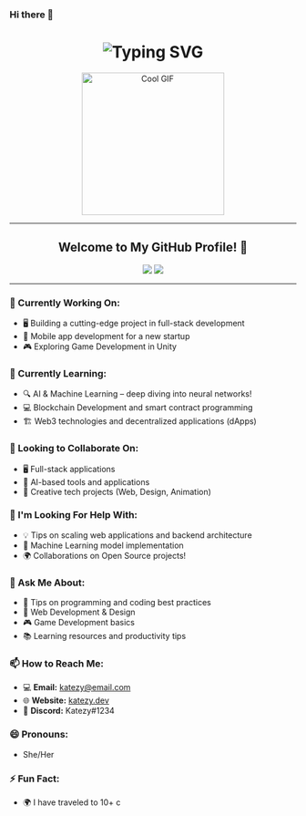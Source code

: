 ### Hi there 👋

<h1 align="center">
  <img src="https://readme-typing-svg.demolab.com?font=Righteous&size=35&pause=1000&center=true&vCenter=true&random=false&width=700&height=70&lines=Hi+There+%F0%9F%91%8B%F0%9F%8F%BC;I'm+Kate+!;NT+DEVELOPER+ALWAYS+BE+%5BLEARNING%5D+!" alt="Typing SVG" />
</h1>

<p align="center">
  <img src="https://i.pinimg.com/originals/a4/24/5f/a4245f6a8e6783c322313bcff43136a3.gif" alt="Cool GIF" width="250"/>
</p>

---

<div align="center">
  <h2>Welcome to My GitHub Profile! 🎉</h2>
</div>

<p align="center">
  <img src="https://img.shields.io/badge/Tech-Lover-blue?style=for-the-badge&logo=python&logoColor=white" />
  <img src="https://img.shields.io/badge/Developer-NT-green?style=for-the-badge&logo=typescript&logoColor=white" />
</p>

---

### 🚀 Currently Working On:
<ul>
  <li>🖥️ Building a cutting-edge project in full-stack development</li>
  <li>📱 Mobile app development for a new startup</li>
  <li>🎮 Exploring Game Development in Unity</li>
</ul>

### 🌱 Currently Learning:
<ul>
  <li>🔍 AI & Machine Learning – deep diving into neural networks!</li>
  <li>💻 Blockchain Development and smart contract programming</li>
  <li>🏗️ Web3 technologies and decentralized applications (dApps)</li>
</ul>

### 👯 Looking to Collaborate On:
<ul>
  <li>🖥️ Full-stack applications</li>
  <li>🚀 AI-based tools and applications</li>
  <li>🎨 Creative tech projects (Web, Design, Animation)</li>
</ul>

### 🤔 I'm Looking For Help With:
<ul>
  <li>💡 Tips on scaling web applications and backend architecture</li>
  <li>🤖 Machine Learning model implementation</li>
  <li>🌍 Collaborations on Open Source projects!</li>
</ul>

### 💬 Ask Me About:
<ul>
  <li>🚀 Tips on programming and coding best practices</li>
  <li>🌱 Web Development & Design</li>
  <li>🎮 Game Development basics</li>
  <li>📚 Learning resources and productivity tips</li>
</ul>

### 📫 How to Reach Me:
<ul>
  <li>💻 <strong>Email:</strong> <a href="mailto:katezy@email.com">katezy@email.com</a></li>
  <li>🌐 <strong>Website:</strong> <a href="https://katezy.dev" target="_blank">katezy.dev</a></li>
  <li>💬 <strong>Discord:</strong> Katezy#1234</li>
</ul>

### 😄 Pronouns: 
- She/Her

### ⚡ Fun Fact:
<ul>
  <li>🌍 I have traveled to 10+ c
